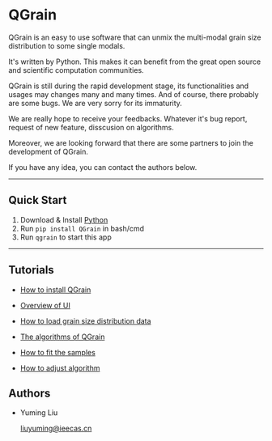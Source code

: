 # QGrain

QGrain is an easy to use software that can unmix the multi-modal grain size distribution to some single modals.

It's written by Python. This makes it can benefit from the great open source and scientific computation communities.

QGrain is still during the rapid development stage, its functionalities and usages may changes many and many times. And of course, there probably are some bugs. We are very sorry for its immaturity.

We are really hope to receive your feedbacks. Whatever it's bug report, request of new feature, disscusion on algorithms.

Moreover, we are looking forward that there are some partners to join the development of QGrain.

If you have any idea, you can contact the authors below.

---

## Quick Start

1. Download & Install [Python](https://www.python.org/downloads/)
2. Run `pip install QGrain` in bash/cmd
3. Run `qgrain` to start this app

---

## Tutorials

* [How to install QGrain](./tutorials/install)

* [Overview of UI](./tutorials/overview_of_ui)

* [How to load grain size distribution data](./tutorials/load_data)

* [The algorithms of QGrain](./tutorials/algorithm)

* [How to fit the samples](./tutorials/fit)

* [How to adjust algorithm](./tutorials/adjust_algorithm)

## Authors

* Yuming Liu

  <a href="mailto:\\liuyuming@ieecas.cn">liuyuming@ieecas.cn</a>
